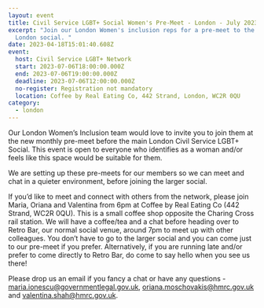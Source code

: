 ```yaml
---
layout: event
title: Civil Service LGBT+ Social Women's Pre-Meet - London - July 2023
excerpt: "Join our London Women's inclusion reps for a pre-meet to the regular
  London social. "
date: 2023-04-18T15:01:40.608Z
event:
  host: Civil Service LGBT+ Network
  start: 2023-07-06T18:00:00.000Z
  end: 2023-07-06T19:00:00.000Z
  deadline: 2023-07-06T12:00:00.000Z
  no-register: Registration not mandatory
  location: Coffee by Real Eating Co, 442 Strand, London, WC2R 0QU
category:
  - london
---
```

Our London Women’s Inclusion team would love to invite you to join them at the new monthly pre-meet before the main London Civil Service LGBT+ Social. This event is open to everyone who identifies as a woman and/or feels like this space would be suitable for them.

We are setting up these pre-meets for our members so we can meet and chat in a quieter environment, before joining the larger social. 

If you’d like to meet and connect with others from the network, please join Maria, Oriana and Valentina from 6pm at Coffee by Real Eating Co (442 Strand, WC2R 0QU). This is a small coffee shop opposite the Charing Cross rail station. We will have a coffee/tea and a chat before heading over to Retro Bar, our normal social venue, around 7pm to meet up with other colleagues. You don’t have to go to the larger social and you can come just to our pre-meet if you prefer. Alternatively, if you are running late and/or prefer to come directly to Retro Bar, do come to say hello when you see us there!

Please drop us an email if you fancy a chat or have any questions - [maria.ionescu@governmentlegal.gov.uk](maria.ionescu@governmentlegal.gov.uk), [oriana.moschovakis@hmrc.gov.uk](oriana.moschovakis@hmrc.gov.uk) and [valentina.shah@hmrc.gov.uk](valentina.shah@hmrc.gov.uk).